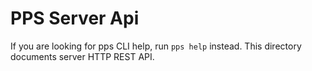 # PPS Server Api
If you are looking for pps CLI help, run `pps help` instead. This directory
documents server HTTP REST API.